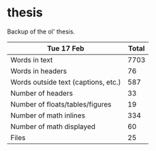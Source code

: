 thesis
======
Backup of the ol' thesis.

Tue 17 Feb | Total
---|---
Words in text| 7703
Words in headers| 76
Words outside text (captions, etc.)| 587
Number of headers| 33
Number of floats/tables/figures| 19
Number of math inlines| 334
Number of math displayed| 60
Files| 25

